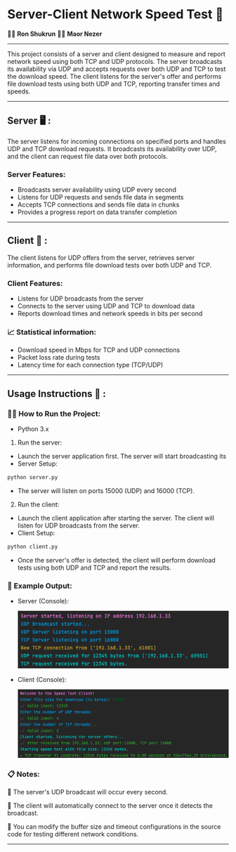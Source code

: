 # Server-Client Network Speed Test 🚀


👩‍💻 **Ron Shukrun** 
👨‍💻 **Maor Nezer**

---

This project consists of a server and client designed to measure and report network speed using both TCP and UDP protocols. The server broadcasts its availability via UDP and accepts requests over both UDP and TCP to test the download speed. The client listens for the server's offer and performs file download tests using both UDP and TCP, reporting transfer times and speeds.

---

## Server 🖥️ :

The server listens for incoming connections on specified ports and handles UDP and TCP download requests. It broadcasts its availability over UDP, and the client can request file data over both protocols.

### Server Features:
* Broadcasts server availability using UDP every second
* Listens for UDP requests and sends file data in segments
* Accepts TCP connections and sends file data in chunks
* Provides a progress report on data transfer completion

---

## Client 👤 :

The client listens for UDP offers from the server, retrieves server information, and performs file download tests over both UDP and TCP.

### Client Features:
* Listens for UDP broadcasts from the server
* Connects to the server using UDP and TCP to download data
* Reports download times and network speeds in bits per second

###  📈 Statistical information:
* Download speed in Mbps for TCP and UDP connections
* Packet loss rate during tests
* Latency time for each connection type (TCP/UDP)

---

## Usage Instructions 🔎 :

### 🏃‍➡️ How to Run the Project:
* Python 3.x
1. Run the server:
* Launch the server application first. The server will start broadcasting its 
* Server Setup:
```bash
python server.py
```
* The server will listen on ports 15000 (UDP) and 16000 (TCP).

2. Run the client:
* Launch the client application after starting the server. The client will listen for UDP broadcasts from the server.
* Client Setup:
```bash
python client.py
```
* Once the server's offer is detected, the client will perform download tests using both UDP and TCP and report the results.


### 💬 Example Output:
* Server (Console): 

    ![alt text](image-1.png)
* Client (Console):

    ![alt text](image-2.png)


### 📋 Notes:
📌 The server's UDP broadcast will occur every second.

📌 The client will automatically connect to the server once it detects the broadcast.

📌 You can modify the buffer size and timeout configurations in the source code for testing different network conditions.

---